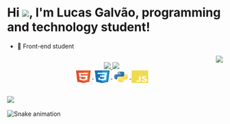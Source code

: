 <h1 align="left">Hi <img src="https://raw.githubusercontent.com/kaueMarques/kaueMarques/master/hi.gif" height="30px">, I'm Lucas Galvão, programming and technology student!</h1>

- 🔭 Front-end student

<img align="right" height="590em" src="https://raw.githubusercontent.com/gist/Lucas0Galvao/1c650874d1bd5e7825dc4cc1eea9c61c/raw/9e3efc15d41d64db7768037eedf61091c6646415/githubcard.svg"/>

##

<div align="center">
  <a href="https://github.com/Lucas0Galvao/lucasgalvao">
  <img height="180em" src="https://github-readme-stats.vercel.app/api?username=Lucas0Galvao&show_icons=true&theme=dark&include_all_commits=true&count_private=true"/>
  <img height="180em" src="https://github-readme-stats.vercel.app/api/top-langs/?username=Lucas0Galvao&layout=compact&langs_count=7&theme=dark"/>
</div>


<div 
  <img align="center" alt="Lucas-React" height="30" width="40" src="https://raw.githubusercontent.com/devicons/devicon/master/icons/react/react-original.svg">
  <img align="center" alt="Lucas-HTML" height="30" width="40" src="https://raw.githubusercontent.com/devicons/devicon/master/icons/html5/html5-original.svg">
  <img align="center" alt="Lucas-CSS" height="30" width="40" src="https://raw.githubusercontent.com/devicons/devicon/master/icons/css3/css3-original.svg">
  <img align="center" alt="Lucas-Python" height="30" width="40" src="https://raw.githubusercontent.com/devicons/devicon/master/icons/python/python-original.svg">
  <img align="center" alt="Rafa-Js" height="30" width="40" src="https://raw.githubusercontent.com/devicons/devicon/master/icons/javascript/javascript-plain.svg">
  
</div>

##

<div
 <a href = "mailto:lucasgalvao098@gmail.com"><img src="https://img.shields.io/badge/-Gmail-%23333?style=for-the-badge&logo=gmail&logoColor=white" target="_blank"></a>

 ![Snake animation](https://github.com/Lucas0Galvao/lucasgalvao/blob/output/github-contribution-grid-snake.svg)
 
</div>
